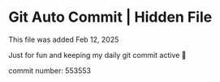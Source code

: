 # Git Auto Commit | Hidden File

This file was added Feb 12, 2025

Just for fun and keeping my daily git commit active 🤪

commit number: 553553
